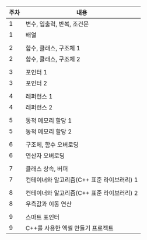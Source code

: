 |주차|내용|
|-|-|
|1|변수, 입출력, 반복, 조건문|
|1|배열|
|||
|2|함수, 클래스, 구조체 1|
|2|함수, 클래스, 구조체 2|
|||
|3|포인터 1|
|3|포인터 2|
|||
|4|레퍼런스 1|  
|4|레퍼런스 2|
|||
|5|동적 메모리 할당 1|
|5|동적 메모리 할당 2|
|||
|6|구조체, 함수 오버로딩|  
|6|연산자 오버로딩|
|||
|7|클래스 상속, 버퍼|  
|7|컨테이너와 알고리즘(C++ 표준 라이브러리) 1|
|||
|8|컨테이너와 알고리즘(C++ 표준 라이브러리) 2|  
|8|우측값과 이동 연산|
|||
|9|스마트 포인터|
|9|C++를 사용한 엑셀 만들기 프로젝트|
